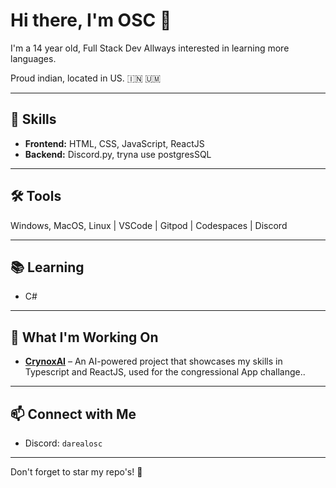 # Hi there, I'm OSC 👋

I'm a 14 year old, Full Stack Dev Allways interested in learning more languages.

Proud indian, located in US. 🇮🇳 🇺🇲 

---

## 🔧 Skills
- **Frontend:** HTML, CSS, JavaScript, ReactJS  
- **Backend:** Discord.py, tryna use postgresSQL 

---

## 🛠️ Tools
Windows, MacOS, Linux | VSCode | Gitpod | Codespaces | Discord

---

## 📚 Learning
- C#

---

## 🚀 What I'm Working On
- **[CrynoxAI](https://github.com/darealosc/CrynoxAI)** – An AI-powered project that showcases my skills in Typescript and ReactJS, used for the congressional App challange..

---

## 📫 Connect with Me
- Discord: `darealosc`  

---

Don't forget to star my repo's! 🌟
